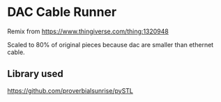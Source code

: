 # DAC Cable Runner

Remix from https://www.thingiverse.com/thing:1320948

Scaled to 80% of original pieces because dac are smaller than ethernet cable.

## Library used

https://github.com/proverbialsunrise/pySTL
